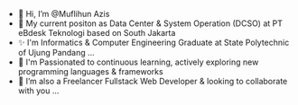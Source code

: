 - 👋 Hi, I’m @Muflihun Azis
- 👀 My current positon as Data Center & System Operation (DCSO) at PT eBdesk Teknologi based on South Jakarta
- ✨ I'm Informatics & Computer Engineering Graduate at State Polytechnic of Ujung Pandang ...
- 🌱 I'm Passionated to continuous learning, actively exploring new programming languages & frameworks
- 💞️ I’m also a Freelancer Fullstack Web Developer & looking to collaborate with you ...

  

<!---
MuflihunAzis/MuflihunAzis is a ✨ special ✨ repository because its `README.md` (this file) appears on your GitHub profile.
You can click the Preview link to take a look at your changes.
--->
